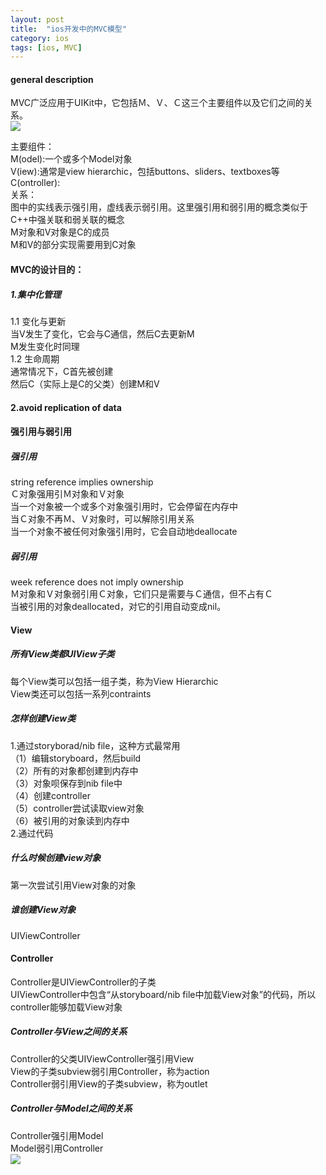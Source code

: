```yaml
---
layout: post
title:  "ios开发中的MVC模型"
category: ios
tags: [ios, MVC]
---
```


#### general description  
MVC广泛应用于UIKit中，它包括Ｍ、Ｖ、Ｃ这三个主要组件以及它们之间的关系。  
![](/image/mvc_general_description.jpg)  

<!-- more -->

主要组件：  
M(odel):一个或多个Model对象  
V(iew):通常是view hierarchic，包括buttons、sliders、textboxes等  
C(ontroller):  
关系：  
图中的实线表示强引用，虚线表示弱引用。这里强引用和弱引用的概念类似于C++中强关联和弱关联的概念  
M对象和V对象是C的成员  
M和V的部分实现需要用到C对象  

#### MVC的设计目的：  
##### 1.集中化管理  
1.1 变化与更新  
当V发生了变化，它会与C通信，然后C去更新M  
M发生变化时同理  
1.2 生命周期  
通常情况下，C首先被创建  
然后C（实际上是C的父类）创建M和V  
#### 2.avoid replication of data  

#### 强引用与弱引用  
##### 强引用
string reference implies ownership  
Ｃ对象强用引Ｍ对象和Ｖ对象  
当一个对象被一个或多个对象强引用时，它会停留在内存中  
当Ｃ对象不再Ｍ、Ｖ对象时，可以解除引用关系  
当一个对象不被任何对象强引用时，它会自动地deallocate  
##### 弱引用  
week reference does not imply ownership  
Ｍ对象和Ｖ对象弱引用Ｃ对象，它们只是需要与Ｃ通信，但不占有Ｃ  
当被引用的对象deallocated，对它的引用自动变成nil。  

#### View  
##### 所有View类都UIView子类  
每个View类可以包括一组子类，称为View Hierarchic  
View类还可以包括一系列contraints  
##### 怎样创建View类  
1.通过storyborad/nib file，这种方式最常用  
（1）编辑storyboard，然后build  
（2）所有的对象都创建到内存中  
（3）对象呗保存到nib file中  
（4）创建controller  
（5）controller尝试读取view对象  
（6）被引用的对象读到内存中  
2.通过代码  
##### 什么时候创建view对象  
第一次尝试引用View对象的对象  
##### 谁创建View对象  
UIViewController  

#### Controller
Controller是UIViewController的子类  
UIViewController中包含“从storyboard/nib file中加载View对象”的代码，所以controller能够加载View对象  
##### Controller与View之间的关系  
Controller的父类UIViewController强引用View  
View的子类subview弱引用Controller，称为action  
Controller弱引用View的子类subview，称为outlet  
##### Controller与Model之间的关系  
Controller强引用Model  
Model弱引用Controller  
![](/image/reference_relationship_between_MVC.jpg)

